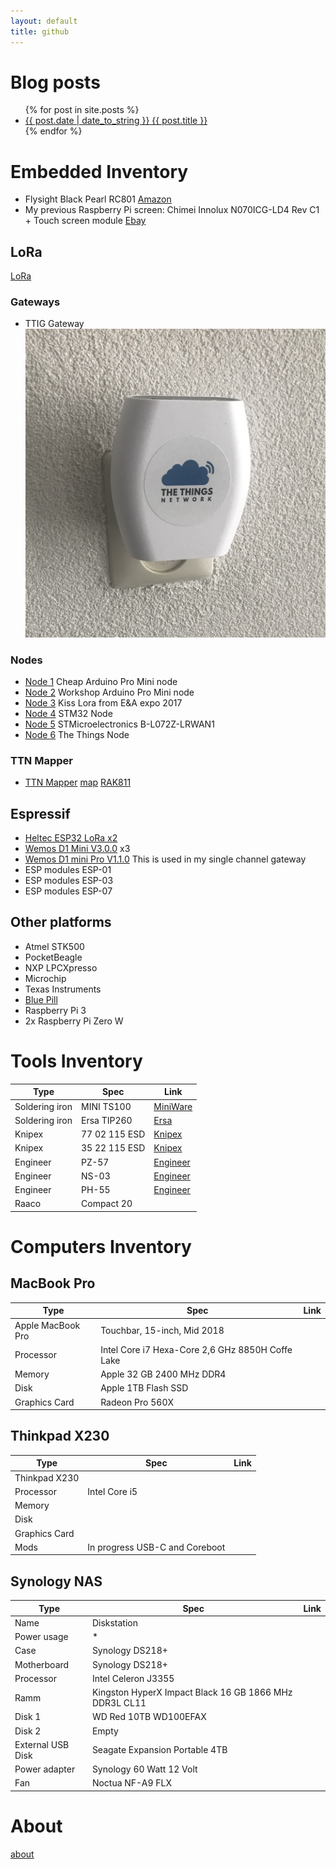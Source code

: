 ```yaml
---
layout: default
title: github
---
```

# Blog posts
<ul>
  {% for post in site.posts %}
    <li>
      <a href="{{ post.url }}">{{ post.date | date_to_string }} {{ post.title }}</a>
    </li>
  {% endfor %}
</ul>

# Embedded Inventory
- Flysight Black Pearl RC801 [Amazon](https://www.amazon.de/dp/B06X3W8PZ2/ref=cm_sw_r_tw_dp_U_x_G6MgDb0VK7436)
- My previous Raspberry Pi screen: Chimei Innolux N070ICG-LD4 Rev C1 + Touch screen module [Ebay](https://www.ebay.com/itm/HDMI-LCD-Driver-Board-Module-IPS-7-1280-800-IPS-N070ICG-LD1-LCD-Panel-Matrix/142458649828?hash=item212b327ce4:g:J0UAAOSwrzpZeqd~:rk:10:pf:0)

## LoRa
[LoRa](lora)

### Gateways
- TTIG Gateway
![TTIG Gateway](assets/images/ttig.png)

### Nodes
- [Node 1](https://www.thethingsnetwork.org/labs/story/build-the-cheapest-possible-node-yourself) Cheap Arduino Pro Mini node
- [Node 2](https://www.thethingsnetwork.org/labs/story/creating-a-ttn-node) Workshop Arduino Pro Mini node
- [Node 3](https://www.github.com/YourproductSmarter/KISSLoRa-demo) Kiss Lora from E&A expo 2017
- [Node 4](https://www.thethingsnetwork.org/labs/story/a-cheap-stm32-arduino-node) STM32 Node
- [Node 5](https://www.st.com/en/evaluation-tools/b-l072z-lrwan1.html) STMicroelectronics B-L072Z-LRWAN1
- [Node 6](https://www.thethingsnetwork.org/docs/devices/node/) The Things Node

### TTN Mapper
- [TTN Mapper](https://github.com/incyi/RAK811_BreakBoard) [map](https://ttnmapper.org/special.php?node=rak-811-60c5a8fffe000010&alldates=on&gateways=on)
[RAK811](https://nl.aliexpress.com/item/RAK811-LoRa-Tracker-Board-MAX-7Q-GPS-Module-en-MEMS-Sensor-draadloze-Afstandsbediening-Positionering-Oplossing-LoRaWAN/32844470946.html?spm=a2g0s.9042311.0.0.6e664c4dvFtHqP)

## Espressif
- [Heltec ESP32 LoRa x2](https://nl.aliexpress.com/item/2-STKS-868-MHz-915-MHz-SX1276-ESP32-LoRa-0-96-Inch-Blauw-Oled-display-Bluetooth/32836576437.html?spm=a2g0s.9042311.0.0.6e664c4dvFtHqP)
- [Wemos D1 Mini V3.0.0](https://nl.aliexpress.com/item/D1-mini-Mini-NodeMcu-4M-bytes-Lua-WIFI-Internet-of-Things-development-board-based-ESP8266/32529101036.html) x3
- [Wemos D1 mini Pro V1.1.0](https://nl.aliexpress.com/item/WEMOS-D1-mini-Pro-16M-bytes-external-antenna-connector-ESP8266-WIFI-Internet-of-Things-development-board/32724692514.html) This is used in my single channel gateway
- ESP modules ESP-01
- ESP modules ESP-03
- ESP modules ESP-07

## Other platforms
- Atmel STK500
- PocketBeagle
- NXP LPCXpresso
- Microchip
- Texas Instruments
- [Blue Pill](https://nl.aliexpress.com/item/STM32F103C8T6-ARM-STM32-Minimum-Development-Board-Module-for-arduino/32809970602.html)
- Raspberry Pi 3
- 2x Raspberry Pi Zero W

# Tools Inventory

Type | Spec | Link
--- | --- | ---
Soldering iron | MINI TS100 | [MiniWare](http://www.miniware.com.cn/?product-198.html)
Soldering iron | Ersa TIP260 | [Ersa](http://www.kurtzersa.com/electronics-production-equipment/soldering-tools-accessories/ersa-soldering-irons-sets/micro-soldering-irons/produkt-details/0260bd-1.html)
Knipex | 77 02 115 ESD | [Knipex](http://www.knipex.com/index.php?id=1216&L=1&page=art_detail&parentID=1367&groupID=1482&artID=2661)
Knipex | 35 22 115 ESD | [Knipex](http://www.knipex.com/index.php?id=1216&L=1&page=art_detail&parentID=1336&groupID=1337&artID=1411)
Engineer | PZ-57 | [Engineer](http://www.engineer.jp/en/products/pz57e.htm)
Engineer | NS-03 | [Engineer](http://www.engineer.jp/en/products/ns03_e.html)
Engineer | PH-55 | [Engineer](http://www.engineer.jp/en/products/ph55e.html)
Raaco | Compact 20 |


# Computers Inventory
## MacBook Pro

Type | Spec | Link
--- | --- | ---
Apple MacBook Pro | Touchbar, 15-inch, Mid 2018 |
Processor | Intel Core i7 Hexa-Core 2,6 GHz 8850H Coffe Lake  |
Memory | Apple 32 GB 2400 MHz DDR4 |
Disk | Apple 1TB Flash SSD |
Graphics Card | Radeon Pro 560X |

## Thinkpad X230

Type | Spec | Link
--- | --- | ---
Thinkpad X230 ||
Processor | Intel Core i5 |
Memory ||
Disk ||
Graphics Card ||
Mods | In progress USB-C and Coreboot |

## Synology NAS

Type | Spec | Link
--- | --- | ---
Name | Diskstation |
Power usage | * |
Case | Synology DS218+ |
Motherboard | Synology DS218+ |
Processor | Intel Celeron J3355 |
Ramm | Kingston HyperX Impact Black 16 GB 1866 MHz DDR3L CL11 |
Disk 1 | WD Red 10TB WD100EFAX |
Disk 2 | Empty |
External USB Disk | Seagate Expansion Portable 4TB  |
Power adapter | Synology 60 Watt 12 Volt |
Fan | Noctua NF-A9 FLX |


# About
[about](about)

